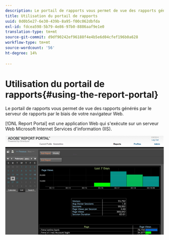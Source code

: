 ```yaml
---
description: Le portail de rapports vous permet de vue des rapports générés par le serveur de rapports par le biais de votre navigateur Web.
title: Utilisation du portail de rapports
uuid: 0d0b5e27-6e30-439b-8a95-f00c062dbfda
exl-id: fdcea598-5b79-4e86-97b0-8886aaf9e1e0
translation-type: tm+mt
source-git-commit: d9df90242ef96188f4e4b5e6d04cfef196b0a628
workflow-type: tm+mt
source-wordcount: '56'
ht-degree: 14%

---
```


# Utilisation du portail de rapports{#using-the-report-portal}

Le portail de rapports vous permet de vue des rapports générés par le serveur de rapports par le biais de votre navigateur Web.

[!DNL Report Portal] est une application Web qui s&#39;exécute sur un serveur Web Microsoft Internet Services d&#39;information (IIS).

![](assets/report_portal_home.png)
